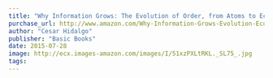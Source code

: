 ```yaml
---
title: "Why Information Grows: The Evolution of Order, from Atoms to Economies"
purchase_url: http://www.amazon.com/Why-Information-Grows-Evolution-Economies/dp/0465048994%3FSubscriptionId%3DAKIAIVZLK2PABGQI2KAQ%26tag%3Deverrail-20%26linkCode%3Dxm2%26camp%3D2025%26creative%3D165953%26creativeASIN%3D0465048994
author: "Cesar Hidalgo"
publisher: "Basic Books"
date: 2015-07-28
image: http://ecx.images-amazon.com/images/I/51xzPXLtRKL._SL75_.jpg
tags:
---
```


